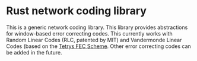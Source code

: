 # Rust network coding library
This is a generic network coding library. This library provides abstractions for
window-based error correcting codes. This currently works with Random Linear Codes (RLC, patented by MIT) and Vandermonde Linear Codes (based on the [Tetrys FEC Scheme](https://www.rfc-editor.org/rfc/rfc9407.html).
Other error correcting codes can be added in the future.
